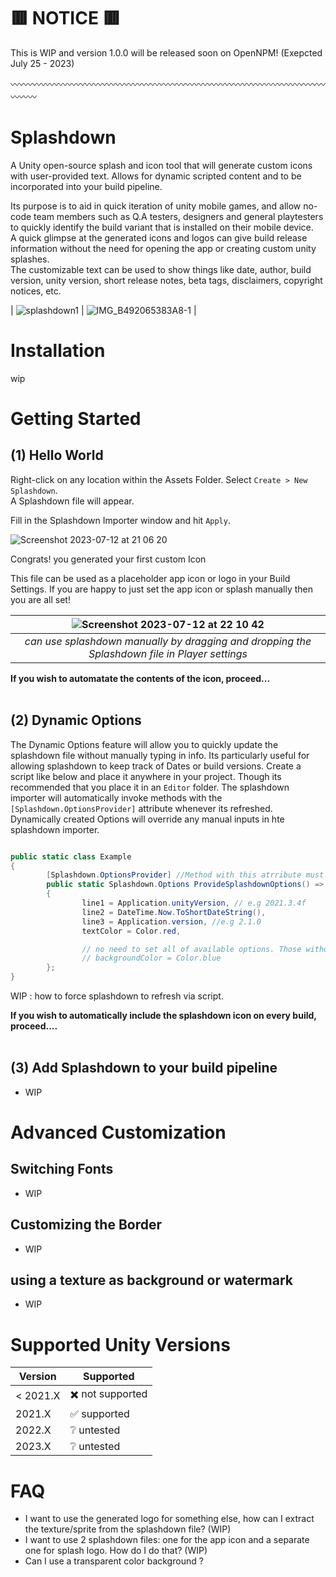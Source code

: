 
# 🟥 NOTICE 🟥
This is WIP and version 1.0.0 will be released soon on OpenNPM! (Exepcted July 25 - 2023)

〰️〰️〰️〰️〰️〰️〰️〰️〰️〰️〰️〰️〰️〰️〰️〰️〰️〰️〰️〰️〰️〰️〰️〰️〰️〰️〰️〰️〰️〰️〰️〰️〰️〰️〰️〰️〰️〰️〰️

# Splashdown
A Unity open-source splash and icon tool that will generate custom icons with user-provided text.  Allows for dynamic scripted content and to be incorporated into your build pipeline. 

Its purpose is to aid in quick iteration of unity mobile games, and allow no-code team members such as Q.A testers, designers and general playtesters to quickly identify the build variant that is installed on their mobile device.  
A quick glimpse at the generated icons and logos can give build release information without the need for opening the app or creating custom unity splashes.  
The customizable text can be used to show things like date, author, build version, unity version, short release notes, beta tags, disclaimers, copyright notices, etc. 


| ![splashdown1](https://github.com/Ale1/Splashdown/assets/4612160/292d322b-bc9f-4154-a9ba-581f51c466ca) | ![IMG_B492065383A8-1](https://github.com/Ale1/Splashdown/assets/4612160/9f02fcfd-6790-4f02-abb6-71b9c405ff01) |




# Installation
wip



# Getting Started 
## (1) Hello World
Right-click on any location within the Assets Folder.  Select `Create > New Splashdown`.   
A Splashdown file will appear. 

Fill in the Splashdown Importer window and hit `Apply`.  

![Screenshot 2023-07-12 at 21 06 20](https://github.com/Ale1/Splashdown/assets/4612160/c7a415bc-0d9f-4810-a977-b892e0540f37)

Congrats! you generated your first custom Icon

This file can be used as a placeholder app icon or logo in your Build Settings.
If you are happy to just set the app icon or splash manually then you are all set!   


| ![Screenshot 2023-07-12 at 22 10 42](https://github.com/Ale1/Splashdown/assets/4612160/1ec61486-ab92-432a-b274-e037de82f433) |
|:--:| 
| *can use splashdown manually by dragging and dropping the Splashdown file in Player settings* |



<b>If you wish to automatate the contents of the icon, proceed... </b>
<br/><br/>

## (2) Dynamic Options

The Dynamic Options feature will allow you to quickly update the splashdown file without manually typing in info. Its particularly useful for allowing splashdown to keep track of Dates or build versions. 
Create a script like below and place it anywhere in your project. Though its recommended that you place it in an `Editor` folder. 
The splashdown importer will automatically invoke methods with the `[Splashdown.OptionsProvider]` attribute whenever its refreshed. 
Dynamically created Options will override any manual inputs in hte splashdown importer.

```csharp

public static class Example  
{
        [Splashdown.OptionsProvider] //Method with this atrribute must return a Splashdown.Options
        public static Splashdown.Options ProvideSplashdownOptions() => new()
        { 
                line1 = Application.unityVersion, // e.g 2021.3.4f
                line2 = DateTime.Now.ToShortDateString(),
                line3 = Application.version, //e.g 2.1.0
                textColor = Color.red,

                // no need to set all of available options. Those without values will use the manual values instead.
                // backgroundColor = Color.blue
        };
}
```

WIP : how to force splashdown to refresh via script. 

<b>If you wish to automatically include the splashdown icon on every build, proceed....</b>
<br/><br/>

## (3) Add Splashdown to your build pipeline
+ WIP


# Advanced Customization
## Switching Fonts
+ WIP

## Customizing the Border
+ WIP

## using a texture as background or watermark
+ WIP


# Supported Unity Versions

| Version  | Supported         |
| -------- | ----------------- |
| < 2021.X | ✖️ not supported  |
| 2021.X   | ✅ supported      |
| 2022.X   | ❔ untested       |
| 2023.X   | ❔ untested       |


# FAQ
+ I want to use the generated logo for something else, how can I extract the texture/sprite from the splashdown file? (WIP)
+ I want to use 2 splashdown files: one for the app icon and a separate one for splash logo. How do I do that? (WIP)
+ Can I use a transparent color background ? 
  
